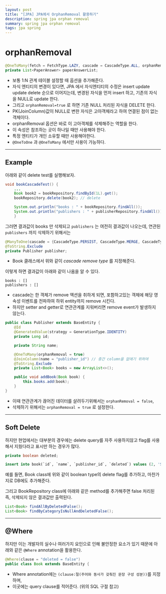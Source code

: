 ```yaml
---
layout: post
title: "[JPA] JPA에서 OrphanRemoval 활용하기"
description: spring jpa orphan removal
summary: spring jpa orphan removal
tags: jpa spring
---
```


# orphanRemoval

```java
@OneToMany(fetch = FetchType.LAZY, cascade = CascadeType.ALL, orphanRemoval = true, mappedBy = "paper")
private List<PaperAnswer> paperAnswerList;
```

- 보통 1:N 관계 테이블 설정할 때 옵션을 추가해준다.
- 자식 엔티티의 변경이 있다면, JPA 에서 자식엔티티의 수정은 insert update update delete 순으로 이어지는데, 변경된 자식을 먼저 insert 하고, 기존의 자식을 NULL로 update 한다.
- 그리고 `orphanRemoval=true` 로 하면 기존 NULL 처리된 자식을 DELETE 한다.
- PK(JoinColumn)값이 NULL로 변한 자식은 고아객체라고 하여 연결된 점이 없는 객체이다. 
- orphanRemoval 옵션은 바로 이 고아객체를 삭제해주는 역할을 한다.
- 이 속성은 참조하는 곳이 하나일 때만 사용해야 한다.
- 특정 엔티티가 개인 소유할 때만 사용해야한다. 
- `@OneToOne` 과 `@OneToMany` 에서만 사용이 가능하다.

---

## Example

아래와 같이 delete test를 실행해보자.

```java
void bookCascadeTest() {
    ...
    Book book2 = bookRepository.findById(1L).get();
    bookRepository.delete(book2); // delete

    System.out.println("books : " + bookRepository.findAll());
    System.out.println("publishers : " + publisherRepository.findAll());
    }
```

그러면 결과값이 books 만 삭제되고 `publishers` 는 여전히 결과값이 나오는데, 연관된 `publishers` 까지 삭제하기 위해서는

```java
@ManyToOne(cascade = {CascadeType.PERSIST, CascadeType.MERGE, CascadeType.REMOVE})
@ToString.Exclude
private Publisher publisher;
```

- Book 클래스에서 위와 같이 *cascade remove type* 를 지정해준다.

이렇게 하면 결과값이 아래와 같이 나옴을 알 수 있다.

```
books : []  
publishers : []
```

- cascade는 한 객체가 remove 액션을 취하게 되면, 포함하고있는 객체에 해당 영속성 이벤트를 전파하여 하위 entity까지 remove 시킨다.
- 하지만 setter and getter로 연관관계를 지워버리면 remove event가 발생하지 않는다.  

```java
public class Publisher extends BaseEntity {
    @Id
    @GeneratedValue(strategy = GenerationType.IDENTITY)
    private Long id;

    private String name;

    @OneToMany(orphanRemoval = true)
    @JoinColumn(name = "publisher_id") // 중간 column을 없애기 위하여
    @ToString.Exclude
    private List<Book> books = new ArrayList<>();

    public void addBook(Book book) {
        this.books.add(book);
    }
}
```

- 이때 연관관계가 끊어진 데이터를 살려두기위해서는 `orphanRemoval = false`,
- 삭제하기 위해서는 `orphanRemoval = true` 로 설정한다.

---

## Soft Delete

하지만 현업에서는 대부분의 경우에는 delete query를 자주 사용하지않고 flag를 사용해서 지웠다라고 표시만 하는 경우가 많다.

```java
private boolean deleted;
```

```sql
insert into book(`id`, `name`, `publisher_id`, `deleted`) values (2, 'Spring Security 초격차 패키지', 1, false);
```

예를 들면, Book class에 위와 같이 boolean type의 delete flag를 추가하고, 마찬가지로 DB에도 추가해준다.

그리고 BookRepository class에 아래와 같은 method를 추가해주면 false 처리된 즉, 삭제되지 않은 결과값만 출력된다.

```java
List<Book> findAllByDeletedFalse();
List<Book> findByCategoryIsNullAndDeletedFalse();
```

---

## @Where

하지만 이는 개발자의 실수나 여러가지 요인으로 인해 불안정한 요소가 있기 때문에 아래와 같은 `@Where` annotation을 활용한다.

```java
@Where(clause = "deleted = false")
public class Book extends BaseEntity {
```

- Where annotation에는 `(clause:절(주어와 동사가 갖춰진 문장 구성 성분))`를 지정하며,
- 이곳에는 query clause를 적어준다. (위의 SQL 구절 참고)
